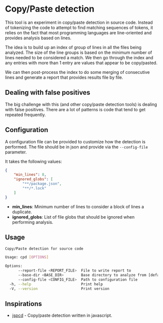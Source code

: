 # Copy/Paste detection

This tool is an experiment in copy/paste detection in source code. Instead of
tokenizing the code to attempt to find matching sequences of tokens, it relies
on the fact that most programming languages are line-oriented and provides
analysis based on lines.

The idea is to build up an index of group of lines in all the files being
analyzed. The size of the line groups is based on the minimum number of lines
needed to be considered a match. We then go through the index and any entries
with more than 1 entry are values that appear to be copy/pasted.

We can then post-process the index to do some merging of consecutive lines and
generate a report that provides results file by file.

## Dealing with false positives

The big challenge with this (and other copy/paste detection tools) is dealing
with false positives. There are a lot of patterns is code that tend to get
repeated frequently.

## Configuration

A configuration file can be provided to customize how the detection is performed.
The file should be in json and provide via the `--config-file` parameter.

It takes the following values:

```json
{
    "min_lines": 8,
    "ignored_globs": [
        "**/package.json",
        "**/*.lock"
    ]
}
```

* **min_lines**: Minimum number of lines to consider a block of lines a duplicate.
* **ignored_globs**: List of file globs that should be ignored when performing analysis.

## Usage

```bash
Copy/Paste detection for source code

Usage: cpd [OPTIONS]

Options:
      --report-file <REPORT_FILE>  File to write report to
      --base-dir <BASE_DIR>        Base directory to analyze from [default: .]
      --config-file <CONFIG_FILE>  Path to configuration file
  -h, --help                       Print help
  -V, --version                    Print version
```

## Inspirations

* [jspcd](https://github.com/kucherenko/jscpd) - Copy/paste detection written in javascript.
